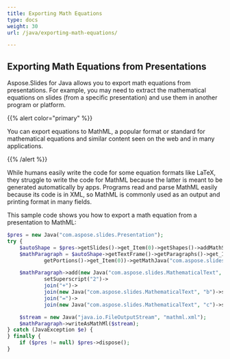 ```yaml
---
title: Exporting Math Equations
type: docs
weight: 30
url: /java/exporting-math-equations/

---
```


## Exporting Math Equations from Presentations

Aspose.Slides for Java allows you to export math equations from presentations. For example, you may need to extract the mathematical equations on slides (from a specific presentation) and use them in another program or platform. 

{{% alert color="primary" %}} 

You can export equations to MathML, a popular format or standard for mathematical equations and similar content seen on the web and in many applications. 

{{% /alert %}}

While humans easily write the code for some equation formats like LaTeX, they struggle to write the code for MathML because the latter is meant to be generated automatically by apps. Programs read and parse MathML easily because its code is in XML, so MathML is commonly used as an output and printing format in many fields. 

This sample code shows you how to export a math equation from a presentation to MathML:

```php
$pres = new Java("com.aspose.slides.Presentation");
try {
    $autoShape = $pres->getSlides()->get_Item(0)->getShapes()->addMathShape(0, 0, 500, 50);
    $mathParagraph = $autoShape->getTextFrame()->getParagraphs()->get_Item(0)->
            getPortions()->get_Item(0))->getMathJava("com.aspose.slides.Paragraph");

    $mathParagraph->add(new Java("com.aspose.slides.MathematicalText", "a")->
            setSuperscript("2")->
            join("+")->
            join(new Java("com.aspose.slides.MathematicalText", "b")->setSuperscript("2"))->
            join("=")->
            join(new Java("com.aspose.slides.MathematicalText", "c")->setSuperscript("2")));

    $stream = new Java("java.io.FileOutputStream", "mathml.xml");
    $mathParagraph->writeAsMathMl($stream);
} catch (JavaException $e) {
} finally {
    if ($pres != null) $pres->dispose();
}
```

